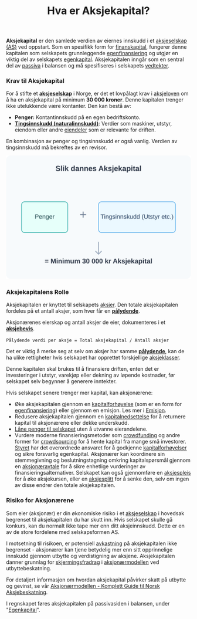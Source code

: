 ﻿---
title: "Hva er Aksjekapital?"
meta_title: "Hva er Aksjekapital?"
meta_description: '**Aksjekapital** er den samlede verdien av eiernes innskudd i et [aksjeselskap (AS)](/blogs/regnskap/hva-er-et-aksjeselskap "Hva er et Aksjeselskap? Komplett Gu...'
slug: hva-er-aksjekapital
type: blog
layout: pages/single
---

**Aksjekapital** er den samlede verdien av eiernes innskudd i et [aksjeselskap (AS)](/blogs/regnskap/hva-er-et-aksjeselskap "Hva er et Aksjeselskap? Komplett Guide til Selskapsformen") ved oppstart. Som en spesifikk form for [finanskapital](/blogs/regnskap/hva-er-finanskapital "Hva er Finanskapital? Definisjon, Typer og Betydning i Regnskap"), fungerer denne kapitalen som selskapets grunnleggende [egenfinansiering](/blogs/regnskap/hva-er-egenfinansiering "Hva er Egenfinansiering? Komplett Guide til Egenkapitalfinansiering") og utgjør en viktig del av selskapets [egenkapital](/blogs/regnskap/hva-er-egenkapital "Hva er Egenkapital? Komplett Guide til Egenkapital i Regnskap"). Aksjekapitalen inngår som en sentral del av [passiva](/blogs/regnskap/hva-er-passiva "Hva er Passiva? En Guide til Gjeld og Egenkapital i Regnskap") i balansen og må spesifiseres i selskapets [vedtekter](/blogs/regnskap/hva-er-vedtekter-for-aksjeselskap "Hva er Vedtekter for Aksjeselskap? Krav og Innhold").

### Krav til Aksjekapital

For å stifte et **[aksjeselskap](/blogs/regnskap/hva-er-et-aksjeselskap "Hva er et Aksjeselskap? Komplett Guide til Selskapsformen")** i Norge, er det et lovpålagt krav i [aksjeloven](/blogs/regnskap/hva-er-aksjeloven "Hva er Aksjeloven? Regler for Aksjeselskaper i Norge") om å ha en aksjekapital på minimum **30 000 kroner**. Denne kapitalen trenger ikke utelukkende være kontanter. Den kan bestå av:

*   **Penger:** Kontantinnskudd på en egen bedriftskonto.
*   **[Tingsinnskudd (naturalinnskudd)](/blogs/regnskap/tingsinnskudd "Hva er Tingsinnskudd? Guide til apportinnskudd og naturalinnskudd")**: Verdier som maskiner, utstyr, eiendom eller andre [eiendeler](/blogs/regnskap/hva-er-aktiva "Hva er Aktiva? En Komplett Guide til Eiendeler i Regnskap") som er relevante for driften.

En kombinasjon av penger og tingsinnskudd er også vanlig. Verdien av tingsinnskudd må bekreftes av en revisor.

![Illustrasjon som viser at penger og eiendeler utgjør aksjekapitalen](aksjekapital-components.svg)

### Aksjekapitalens Rolle

Aksjekapitalen er knyttet til selskapets [aksjer](/blogs/regnskap/hva-er-en-aksje "Hva er en Aksje? En Enkel Forklaring"). Den totale aksjekapitalen fordeles på et antall aksjer, som hver får en **[pålydende](/blogs/regnskap/palydende "Hva er Pålydende? Guide til pålydende verdi per aksje")**.

Aksjonærenes eierskap og antall aksjer de eier, dokumenteres i et [**aksjebevis**](/blogs/regnskap/hva-er-et-aksjebevis "Hva er et Aksjebevis? En Komplett Guide").

`Pålydende verdi per aksje = Total aksjekapital / Antall aksjer`

Det er viktig å merke seg at selv om aksjer har samme **[pålydende](/blogs/regnskap/palydende "Hva er Pålydende? Guide til pålydende verdi per aksje")**, kan de ha ulike rettigheter hvis selskapet har opprettet forskjellige [aksjeklasser](/blogs/regnskap/hva-er-aksjeklasser "Hva er Aksjeklasser? A-aksjer og B-aksjer Forklart").

Denne kapitalen skal brukes til å finansiere driften, enten det er investeringer i utstyr, varekjøp eller dekning av løpende kostnader, før selskapet selv begynner å generere inntekter.

Hvis selskapet senere trenger mer kapital, kan aksjonærene:

* Øke aksjekapitalen gjennom en [kapitalforhøyelse](/blogs/regnskap/kapitalforhoyelse "Kapitalforhøyelse: Metoder og Regnskapsføring") (som er en form for [egenfinansiering](/blogs/regnskap/hva-er-egenfinansiering "Hva er Egenfinansiering? Komplett Guide til Egenkapitalfinansiering")) eller gjennom en emisjon. Les mer i [Emisjon](/blogs/regnskap/emisjon "Hva er Emisjon? En komplett guide til kapitalforhøyelse og aksjeutstedelse").
* Redusere aksjekapitalen gjennom en [kapitalnedsettelse](/blogs/regnskap/kapitalnedsettelse "Kapitalnedsettelse: Metoder og Regnskapsføring") for å returnere kapital til aksjonærene eller dekke underskudd.
* [Låne penger til selskapet](/blogs/regnskap/hva-er-aksjonaerlan-til-as "Hva er Aksjonærlån til AS? Finansiering, Skatt og Praktiske Råd") uten å utvanne eierandelene.
* Vurdere moderne finansieringsmetoder som [crowdfunding](/blogs/regnskap/hva-er-crowdfunding "Hva er Crowdfunding i Regnskap? Regnskapsføring, Skatt og Juridiske Krav") og andre former for [crowdsourcing](/blogs/regnskap/hva-er-crowdsourcing "Hva er Crowdsourcing i Regnskap? Fordeler, Utfordringer og Praktisk Anvendelse") for å hente kapital fra mange små investorer.
[Styret](/blogs/regnskap/hva-er-styre "Hva er Styre? Ansvar, Rolle og Oppgaver i Aksjeselskap") har det overordnede ansvaret for å godkjenne [kapitalforhøyelser](/blogs/regnskap/kapitalforhoyelse "Kapitalforhøyelse: Metoder og Regnskapsføring") og sikre forsvarlig egenkapital. Aksjonærer kan koordinere sin stemmegivning og beslutningstagning omkring kapitalspørsmål gjennom en [aksjonæravtale](/blogs/regnskap/aksjonaeravtale "Hva er en Aksjonæravtale? En Omfattende Guide til Aksjonæravtaler i Norge") for å sikre enhetlige vurderinger av finansieringsalternativer. Selskapet kan også gjennomføre en [aksjespleis](/blogs/regnskap/hva-er-aksjespleis "Hva er Aksjespleis? En Detaljert Guide") for å øke aksjekursen, eller en [aksjesplitt](/blogs/regnskap/hva-er-aksjesplitt "Hva er en Aksjesplitt? En Komplett Guide") for å senke den, selv om ingen av disse endrer den totale aksjekapitalen.

### Risiko for Aksjonærene

Som eier (aksjonær) er din økonomiske risiko i et [aksjeselskap](/blogs/regnskap/hva-er-et-aksjeselskap "Hva er et Aksjeselskap? Komplett Guide til Selskapsformen") i hovedsak begrenset til aksjekapitalen du har skutt inn. Hvis selskapet skulle gå konkurs, kan du normalt ikke tape mer enn ditt aksjeinnskudd. Dette er en av de store fordelene med selskapsformen AS.

I motsetning til risikoen, er potensiell [avkastning](/blogs/regnskap/hva-er-avkastning "Hva er Avkastning? Komplett Guide til Investeringsavkastning og Beregning") på aksjekapitalen ikke begrenset - aksjonærer kan tjene betydelig mer enn sitt opprinnelige innskudd gjennom utbytte og verdistigning av aksjene. Aksjekapitalen danner grunnlag for [skjermingsfradrag](/blogs/regnskap/hva-er-skjermingsfradrag "Hva er Skjermingsfradrag? Skattefradrag for Alternativkostnad ved Aksjeinvestering") i [aksjonærmodellen](/blogs/regnskap/aksjonaermodellen "Aksjonærmodellen: Skattemodell for Utbytte og Gevinst") ved utbyttebeskatning.

For detaljert informasjon om hvordan aksjekapital påvirker skatt på utbytte og gevinst, se vår [Aksjonærmodellen - Komplett Guide til Norsk Aksjebeskatning](/blogs/regnskap/aksjonaermodellen-guide "Aksjonærmodellen - Komplett Guide til Norsk Aksjebeskatning").

I regnskapet føres aksjekapitalen på passivasiden i balansen, under "[Egenkapital](/blogs/regnskap/hva-er-egenkapital "Hva er Egenkapital? Komplett Guide til Egenkapital i Regnskap")".











